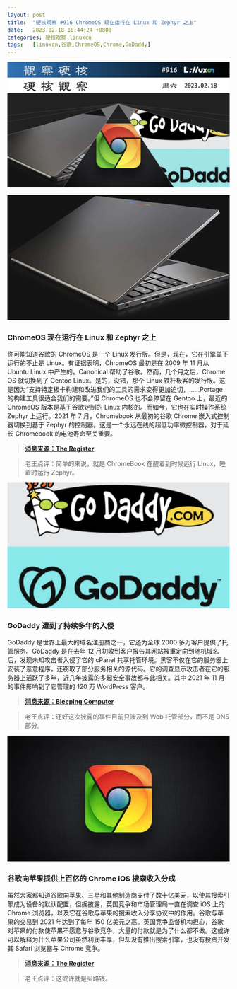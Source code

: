 ```yaml
---
layout: post
title:	"硬核观察 #916 ChromeOS 现在运行在 Linux 和 Zephyr 之上"
date:	2023-02-18 18:44:24 +0800 
categories:	硬核观察 linuxcn 
tags:	[linuxcn,谷歌,ChromeOS,Chrome,GoDaddy]
---
```



![](/Asserts/Images/album/202302/18/184323bfo6kf7l8a3aq6ko.jpg)


![](/Asserts/Images/album/202302/18/184332s66qggkt766vvv75.jpg)


### ChromeOS 现在运行在 Linux 和 Zephyr 之上


你可能知道谷歌的 ChromeOS 是一个 Linux 发行版。但是，现在，它在引擎盖下运行的不止是 Linux。有证据表明，ChromeOS 最初是在 2009 年 11 月从 Ubuntu Linux 中产生的，Canonical 帮助了谷歌。然而，几个月之后，Chrome OS 就切换到了 Gentoo Linux。是的，没错，那个 Linux 铁杆极客的发行版。这是因为“支持特定板卡构建和改进我们的工具的需求变得更加迫切，……Portage 的构建工具很适合我们的需要。”但 ChromeOS 也不会停留在 Gentoo 上，最近的 ChromeOS 版本是基于谷歌定制的 Linux 内核的。而如今，它也在实时操作系统 Zephyr 上运行。2021 年 7 月，Chromebook 从最初的谷歌 Chrome 嵌入式控制器切换到基于 Zephyr 的控制器。这是一个永远在线的超低功率微控制器，对于延长 Chromebook 的电池寿命至关重要。



> 
> **[消息来源：The Register](https://www.theregister.com/2023/02/14/chromeos_opinion_column)**
> 
> 
> 



> 
> 老王点评：简单的来说，就是 ChromeBook 在醒着到时候运行 Linux，睡着时运行 Zephyr。
> 
> 
> 


![](/Asserts/Images/album/202302/18/184341xzmhwxoaow4a3woh.jpg)


### GoDaddy 遭到了持续多年的入侵


GoDaddy 是世界上最大的域名注册商之一，它还为全球 2000 多万客户提供了托管服务。GoDaddy 是在去年 12 月初收到客户报告其网站被重定向到随机域名后，发现未知攻击者入侵了它的 cPanel 共享托管环境。黑客不仅在它的服务器上安装了恶意程序，还窃取了部分服务相关的源代码。它的调查显示攻击者在它的服务器上活跃了多年，近几年披露的多起安全事故都与此相关。其中 2021 年 11 月的事件影响到了它管理的 120 万 WordPress 客户。



> 
> **[消息来源：Bleeping Computer](https://www.bleepingcomputer.com/news/security/godaddy-hackers-stole-source-code-installed-malware-in-multi-year-breach/)**
> 
> 
> 



> 
> 老王点评：还好这次披露的事件目前只涉及到 Web 托管部分，而不是 DNS 部分。
> 
> 
> 


![](/Asserts/Images/album/202302/18/184356ruv2b8j2z1o9uyd1.jpg)


### 谷歌向苹果提供上百亿的 Chrome iOS 搜索收入分成


虽然大家都知道谷歌向苹果、三星和其他制造商支付了数十亿美元，以使其搜索引擎成为设备的默认配置，但据披露，英国竞争和市场管理局一直在调查 iOS 上的 Chrome 浏览器，以及它在谷歌与苹果的搜索收入分享协议中的作用。谷歌与苹果的交易到 2021 年达到了每年 150 亿美元之高。英国竞争监督机构担心，谷歌对苹果的付款使苹果不愿意与谷歌竞争，大量的付款就是为了什么都不做。这或许可以解释为什么苹果公司虽然利润丰厚，但却没有推出搜索引擎，也没有投资开发其 Safari 浏览器与 Chrome 竞争。



> 
> **[消息来源：The Register](https://www.theregister.com/2023/02/17/google_apple_chrome_ios_revenue/)**
> 
> 
> 



> 
> 老王点评：这或许就是买路钱。
> 
> 
>
